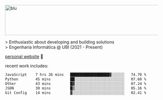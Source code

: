 
<img width="1415" height="100" alt="blu" src="https://github.com/rdsilva01/rdsilva01/assets/101207588/deb060e5-d035-4f09-b511-e3f50605b207">

\> Enthusiastic about developing and building solutions <br>
\> Engenharia Informática @ UBI (2021 - Present)

<a href="https://www.rodrigosilva.live/">personal website</a> 🏁

<!-- ![](https://komarev.com/ghpvc/?username=rdsilva01) -->

recent work includes:
<!--START_SECTION:waka-->

```txt
JavaScript    7 hrs 26 mins   ██████████████████▓░░░░░░   74.70 %
Python        45 mins         ██░░░░░░░░░░░░░░░░░░░░░░░   07.60 %
Other         43 mins         █▓░░░░░░░░░░░░░░░░░░░░░░░   07.24 %
JSON          30 mins         █▒░░░░░░░░░░░░░░░░░░░░░░░   05.16 %
Git Config    14 mins         ▓░░░░░░░░░░░░░░░░░░░░░░░░   02.41 %
```

<!--END_SECTION:waka-->

